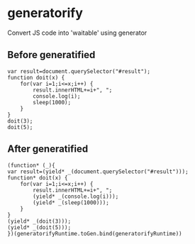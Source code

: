 # generatorify

Convert JS code into 'waitable' using generator 

## Before generatified
~~~JS
var result=document.querySelector("#result");
function doit(x) {
    for(var i=1;i<=x;i++) {
        result.innerHTML+=i+", ";
        console.log(i);
        sleep(1000);
    }
}
doit(3);
doit(5);
~~~

## After generatified

~~~JS
(function* (_){
var result=(yield* _(document.querySelector("#result")));
function* doit(x) {
    for(var i=1;i<=x;i++) {
        result.innerHTML+=i+", ";
        (yield* _(console.log(i)));
        (yield* _(sleep(1000)));
    }
}
(yield* _(doit(3)));
(yield* _(doit(5)));
})(generatorifyRuntime.toGen.bind(generatorifyRuntime))
~~~
